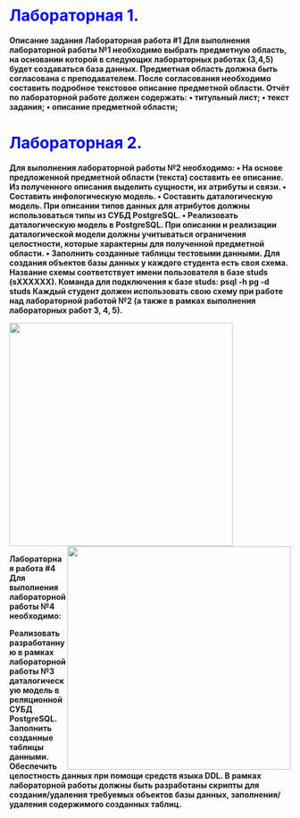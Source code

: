 # <strong> <span style="color:blue"> Лабораторная 1.



Описание задания
Лабораторная работа #1
Для выполнения лабораторной работы №1 необходимо выбрать предметную область, на основании которой в следующих лабораторных работах (3,4,5) будет создаваться база данных. Предметная область должна быть согласована с преподавателем.
После согласования необходимо составить подробное текстовое описание предметной области.
Отчёт по лабораторной работе должен содержать:
•	титульный лист;
•	текст задания;
•	описание предметной области;

# <strong> <span style="color:blue"> Лабораторная 2.

Для выполнения лабораторной работы №2 необходимо:
•	На основе предложенной предметной области (текста) составить ее описание. Из полученного описания выделить сущности, их атрибуты и связи.
•	Составить инфологическую модель.
•	Составить даталогическую модель. При описании типов данных для атрибутов должны использоваться типы из СУБД PostgreSQL.
•	Реализовать даталогическую модель в PostgreSQL. При описании и реализации даталогической модели должны учитываться ограничения целостности, которые характерны для полученной предметной области.
•	Заполнить созданные таблицы тестовыми данными.
Для создания объектов базы данных у каждого студента есть своя схема. Название схемы соответствует имени пользователя в базе studs (sXXXXXX). Команда для подключения к базе studs:
psql -h pg -d studs
Каждый студент должен использовать свою схему при работе над лабораторной работой №2 (а также в рамках выполнения лабораторных работ 3, 4, 5).


<img src="https://github.com/nekruz03/ITMO/blob/main/3-%D0%91%D0%B4/lab2_1.png" width="400" height="400">


<img src="https://github.com/nekruz03/ITMO/blob/main/3-%D0%91%D0%B4/lab2_2.png" width="400" height="400" align = right>


Лабораторная работа #4
Для выполнения лабораторной работы №4 необходимо:

Реализовать разработанную в рамках лабораторной работы №3 даталогическую модель в реляционной СУБД PostgreSQL.
Заполнить созданные таблицы данными.
Обеспечить целостность данных при помощи средств языка DDL.
В рамках лабораторной работы должны быть разработаны скрипты для создания/удаления требуемых объектов базы данных, заполнения/удаления содержимого созданных таблиц.
